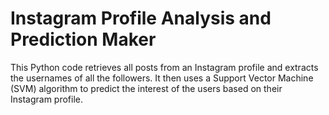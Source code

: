 # Instagram Profile Analysis and Prediction Maker
This Python code retrieves all posts from an Instagram profile and extracts the usernames of all the followers. It then uses a Support Vector Machine (SVM) algorithm to predict the interest of the users based on their Instagram profile.
